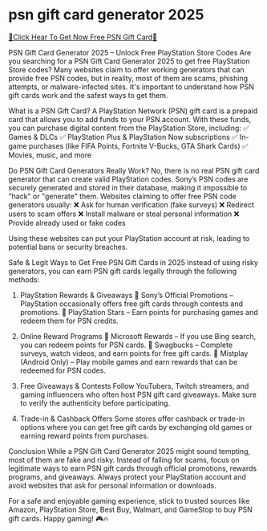 # psn gift card generator 2025

[🎁Click Hear To Get Now Free PSN Gift Card🎁](https://my.geniusonlinemarketer.com/)


PSN Gift Card Generator 2025 – Unlock Free PlayStation Store Codes
Are you searching for a PSN Gift Card Generator 2025 to get free PlayStation Store codes? Many websites claim to offer working generators that can provide free PSN codes, but in reality, most of them are scams, phishing attempts, or malware-infected sites. It's important to understand how PSN gift cards work and the safest ways to get them.

What is a PSN Gift Card?
A PlayStation Network (PSN) gift card is a prepaid card that allows you to add funds to your PSN account. With these funds, you can purchase digital content from the PlayStation Store, including:
✅ Games & DLCs
✅ PlayStation Plus & PlayStation Now subscriptions
✅ In-game purchases (like FIFA Points, Fortnite V-Bucks, GTA Shark Cards)
✅ Movies, music, and more

Do PSN Gift Card Generators Really Work?
No, there is no real PSN gift card generator that can create valid PlayStation codes. Sony’s PSN codes are securely generated and stored in their database, making it impossible to "hack" or "generate" them. Websites claiming to offer free PSN code generators usually:
❌ Ask for human verification (fake surveys)
❌ Redirect users to scam offers
❌ Install malware or steal personal information
❌ Provide already used or fake codes

Using these websites can put your PlayStation account at risk, leading to potential bans or security breaches.

Safe & Legit Ways to Get Free PSN Gift Cards in 2025
Instead of using risky generators, you can earn PSN gift cards legally through the following methods:

1. PlayStation Rewards & Giveaways
🔹 Sony’s Official Promotions – PlayStation occasionally offers free gift cards through contests and promotions.
🔹 PlayStation Stars – Earn points for purchasing games and redeem them for PSN credits.

2. Online Reward Programs
🔹 Microsoft Rewards – If you use Bing search, you can redeem points for PSN cards.
🔹 Swagbucks – Complete surveys, watch videos, and earn points for free gift cards.
🔹 Mistplay (Android Only) – Play mobile games and earn rewards that can be redeemed for PSN codes.

3. Free Giveaways & Contests
Follow YouTubers, Twitch streamers, and gaming influencers who often host PSN gift card giveaways. Make sure to verify the authenticity before participating.

4. Trade-in & Cashback Offers
Some stores offer cashback or trade-in options where you can get free gift cards by exchanging old games or earning reward points from purchases.

Conclusion
While a PSN Gift Card Generator 2025 might sound tempting, most of them are fake and risky. Instead of falling for scams, focus on legitimate ways to earn PSN gift cards through official promotions, rewards programs, and giveaways. Always protect your PlayStation account and avoid websites that ask for personal information or downloads.

For a safe and enjoyable gaming experience, stick to trusted sources like Amazon, PlayStation Store, Best Buy, Walmart, and GameStop to buy PSN gift cards. Happy gaming! 🎮🔥


